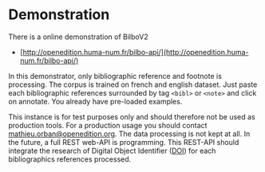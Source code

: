 # Demonstration


There is a online demonstration of BilboV2
* [http://openedition.huma-num.fr/bilbo-api/](http://openedition.huma-num.fr/bilbo-api/) 

In this demonstrator, only bibliographic reference and footnote is processing. The corpus is trained on french and english dataset. 
Just paste each bibliographic references surrounded by tag `<bibl>` or `<note>` and click on annotate. You already have pre-loaded examples. 

This instance is for test purposes only and should therefore not be used as production tools. For a production usage you should contact <mathieu.orban@openedition.org>.
The data processing is not kept at all.
In the future, a full REST web-API is programming. This REST-API should integrate the research of Digital Object Identifier ([DOI](https://www.doi.org/)) for each bibliographics references processed.  

